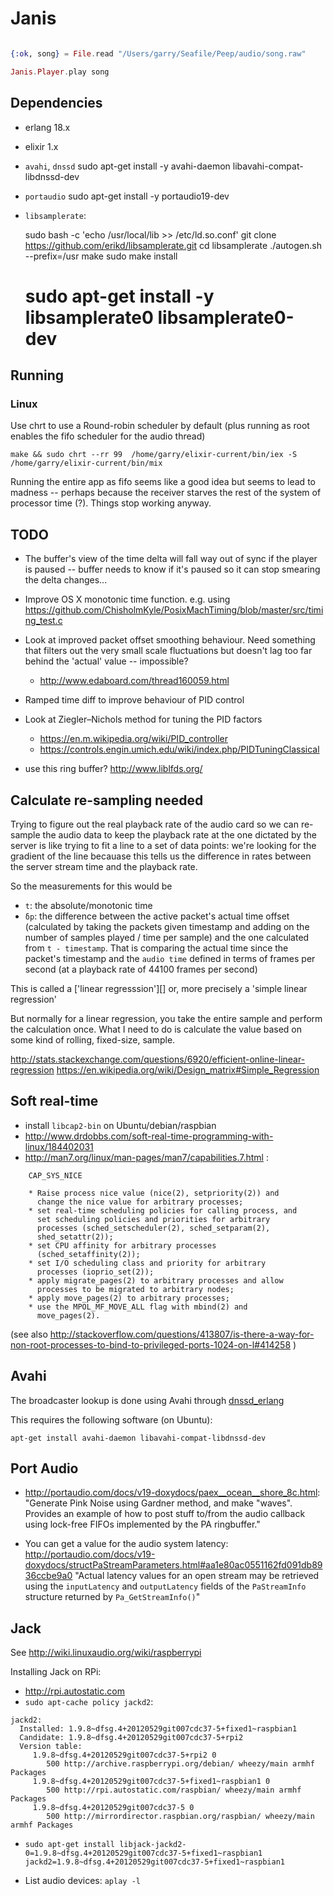 Janis
=====

```elixir

{:ok, song} = File.read "/Users/garry/Seafile/Peep/audio/song.raw"

Janis.Player.play song

```

Dependencies
------------

- erlang 18.x

- elixir 1.x

- `avahi`, `dnssd`
    sudo apt-get install -y avahi-daemon libavahi-compat-libdnssd-dev
- `portaudio`
     sudo apt-get install -y portaudio19-dev

- `libsamplerate`:

     sudo bash -c 'echo /usr/local/lib >> /etc/ld.so.conf'
     git clone https://github.com/erikd/libsamplerate.git
     cd libsamplerate
     ./autogen.sh --prefix=/usr
     make
     sudo make install

     # sudo apt-get install -y libsamplerate0 libsamplerate0-dev

Running
------

### Linux

Use chrt to use a Round-robin scheduler by default (plus running as root enables the fifo scheduler for the audio thread)

    make && sudo chrt --rr 99  /home/garry/elixir-current/bin/iex -S /home/garry/elixir-current/bin/mix

Running the entire app as fifo seems like a good idea but seems to lead to madness -- perhaps because the receiver starves the rest of the system of processor time (?). Things stop working anyway.

TODO
----

- The buffer's view of the time delta will fall way out of sync if the player is paused -- buffer needs to know if it's paused so it can stop smearing the delta changes...
- Improve OS X monotonic time function. e.g. using https://github.com/ChisholmKyle/PosixMachTiming/blob/master/src/timing_test.c
- Look at improved packet offset smoothing behaviour. Need something that filters out the very small scale fluctuations but doesn't lag too far behind the 'actual' value -- impossible?
  - http://www.edaboard.com/thread160059.html
- Ramped time diff to improve behaviour of PID control
- Look at Ziegler–Nichols method for tuning the PID factors
  - https://en.m.wikipedia.org/wiki/PID_controller
  - https://controls.engin.umich.edu/wiki/index.php/PIDTuningClassical

- use this ring buffer? http://www.liblfds.org/

Calculate re-sampling needed
----------------------------

Trying to figure out the real playback rate of the audio card so we can
re-sample the audio data to keep the playback rate at the one dictated by the
server is like trying to fit a line to a set of data points: we're looking for
the gradient of the line becauase this tells us the difference in rates between
the server stream time and the playback rate.

So the measurements for this would be
  - `t`: the absolute/monotonic time
  - `ẟp`: the difference between the active packet's actual time offset
    (calculated by taking the packets given timestamp and adding on the number
    of samples played / time per sample) and the one calculated from `t -
    timestamp`. That is comparing the actual time since the packet's timestamp
    and the `audio time` defined in terms of frames per second (at a playback
    rate of 44100 frames per second)

This is called a ['linear regresssion'][] or, more precisely a 'simple linear regression'

But normally for a linear regression, you take the entire sample and perform
the calculation once. What I need to do is calculate the value based on some
kind of rolling, fixed-size, sample.

http://stats.stackexchange.com/questions/6920/efficient-online-linear-regression
https://en.wikipedia.org/wiki/Design_matrix#Simple_Regression

[linear regression]: https://en.wikipedia.org/wiki/Linear_regression

Soft real-time
--------------

- install `libcap2-bin` on Ubuntu/debian/raspbian
- <http://www.drdobbs.com/soft-real-time-programming-with-linux/184402031>
- <http://man7.org/linux/man-pages/man7/capabilities.7.html> :

```
    CAP_SYS_NICE

    * Raise process nice value (nice(2), setpriority(2)) and
      change the nice value for arbitrary processes;
    * set real-time scheduling policies for calling process, and
      set scheduling policies and priorities for arbitrary
      processes (sched_setscheduler(2), sched_setparam(2),
      shed_setattr(2));
    * set CPU affinity for arbitrary processes
      (sched_setaffinity(2));
    * set I/O scheduling class and priority for arbitrary
      processes (ioprio_set(2));
    * apply migrate_pages(2) to arbitrary processes and allow
      processes to be migrated to arbitrary nodes;
    * apply move_pages(2) to arbitrary processes;
    * use the MPOL_MF_MOVE_ALL flag with mbind(2) and
      move_pages(2).
```

(see also <http://stackoverflow.com/questions/413807/is-there-a-way-for-non-root-processes-to-bind-to-privileged-ports-1024-on-l#414258> )

Avahi
-----

The broadcaster lookup is done using Avahi through [dnssd_erlang][]

This requires the following software (on Ubuntu):

    apt-get install avahi-daemon libavahi-compat-libdnssd-dev


[dnssd_erlang]: https://github.com/benoitc/dnssd_erlang

Port Audio
----------

- <http://portaudio.com/docs/v19-doxydocs/paex__ocean__shore_8c.html>: "Generate Pink Noise using Gardner method, and make "waves". Provides an example of how to post stuff to/from the audio callback using lock-free FIFOs implemented by the PA ringbuffer."

- You can get a value for the audio system latency: <http://portaudio.com/docs/v19-doxydocs/structPaStreamParameters.html#aa1e80ac0551162fd091db8936ccbe9a0> "Actual latency values for an open stream may be retrieved using the `inputLatency` and `outputLatency` fields of the `PaStreamInfo` structure returned by `Pa_GetStreamInfo()`"

Jack
----

See http://wiki.linuxaudio.org/wiki/raspberrypi

Installing Jack on RPi:

- http://rpi.autostatic.com
- `sudo apt-cache policy jackd2`:

```
jackd2:
  Installed: 1.9.8~dfsg.4+20120529git007cdc37-5+fixed1~raspbian1
  Candidate: 1.9.8~dfsg.4+20120529git007cdc37-5+rpi2
  Version table:
     1.9.8~dfsg.4+20120529git007cdc37-5+rpi2 0
        500 http://archive.raspberrypi.org/debian/ wheezy/main armhf Packages
     1.9.8~dfsg.4+20120529git007cdc37-5+fixed1~raspbian1 0
        500 http://rpi.autostatic.com/raspbian/ wheezy/main armhf Packages
     1.9.8~dfsg.4+20120529git007cdc37-5 0
        500 http://mirrordirector.raspbian.org/raspbian/ wheezy/main armhf Packages
```

- `sudo apt-get install libjack-jackd2-0=1.9.8~dfsg.4+20120529git007cdc37-5+fixed1~raspbian1 jackd2=1.9.8~dfsg.4+20120529git007cdc37-5+fixed1~raspbian1`


- List audio devices: `aplay -l`
